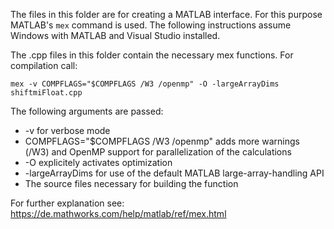 The files in this folder are for creating a MATLAB interface. For this purpose MATLAB's `mex` command is used.
The following instructions assume Windows with MATLAB and Visual Studio installed. 

The .cpp files in this folder contain the necessary mex functions. For compilation call:

```
mex -v COMPFLAGS="$COMPFLAGS /W3 /openmp" -O -largeArrayDims shiftmiFloat.cpp
```

The following arguments are passed:
* -v for verbose mode
* COMPFLAGS="$COMPFLAGS /W3 /openmp" adds more warnings (/W3) and OpenMP support for parallelization of the calculations
* -O explicitely activates optimization
* -largeArrayDims for use of the default MATLAB large-array-handling API
* The source files necessary for building the function

For further explanation see: <https://de.mathworks.com/help/matlab/ref/mex.html>
